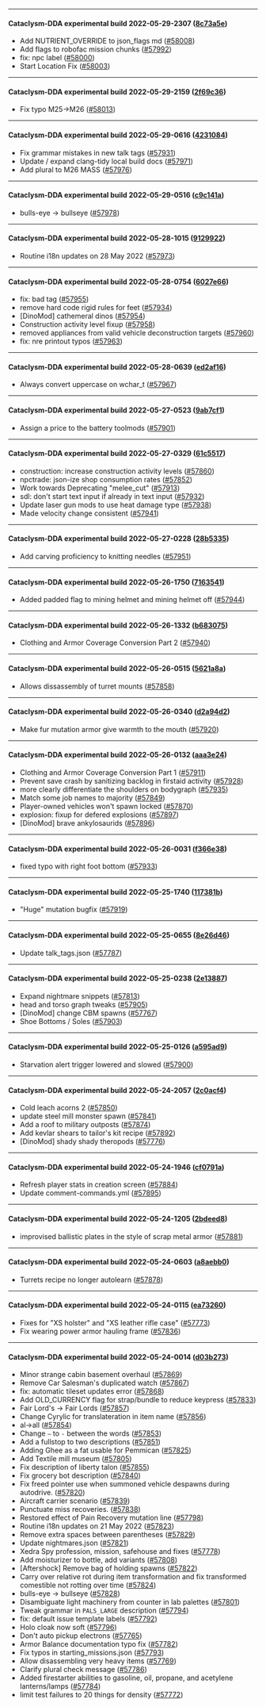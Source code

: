 
---

#### Cataclysm-DDA experimental build 2022-05-29-2307 ([8c73a5e](https://github.com/CleverRaven/Cataclysm-DDA/releases/tag/cdda-experimental-2022-05-29-2307))

* Add NUTRIENT_OVERRIDE to json_flags md ([#58008](https://github.com/CleverRaven/Cataclysm-DDA/pull/58008))
* Add flags to robofac mission chunks ([#57992](https://github.com/CleverRaven/Cataclysm-DDA/pull/57992))
* fix: npc label ([#58000](https://github.com/CleverRaven/Cataclysm-DDA/pull/58000))
* Start Location Fix ([#58003](https://github.com/CleverRaven/Cataclysm-DDA/pull/58003))

---

#### Cataclysm-DDA experimental build 2022-05-29-2159 ([2f69c36](https://github.com/CleverRaven/Cataclysm-DDA/releases/tag/cdda-experimental-2022-05-29-2159))

* Fix typo M25→M26 ([#58013](https://github.com/CleverRaven/Cataclysm-DDA/pull/58013))

---

#### Cataclysm-DDA experimental build 2022-05-29-0616 ([4231084](https://github.com/CleverRaven/Cataclysm-DDA/releases/tag/cdda-experimental-2022-05-29-0616))

* Fix grammar mistakes in new talk tags ([#57931](https://github.com/CleverRaven/Cataclysm-DDA/pull/57931))
* Update / expand clang-tidy local build docs ([#57971](https://github.com/CleverRaven/Cataclysm-DDA/pull/57971))
* Add plural to M26 MASS ([#57976](https://github.com/CleverRaven/Cataclysm-DDA/pull/57976))

---

#### Cataclysm-DDA experimental build 2022-05-29-0516 ([c9c141a](https://github.com/CleverRaven/Cataclysm-DDA/releases/tag/cdda-experimental-2022-05-29-0516))

* bulls-eye → bullseye ([#57978](https://github.com/CleverRaven/Cataclysm-DDA/pull/57978))

---

#### Cataclysm-DDA experimental build 2022-05-28-1015 ([9129922](https://github.com/CleverRaven/Cataclysm-DDA/releases/tag/cdda-experimental-2022-05-28-1015))

* Routine i18n updates on 28 May 2022 ([#57973](https://github.com/CleverRaven/Cataclysm-DDA/pull/57973))

---

#### Cataclysm-DDA experimental build 2022-05-28-0754 ([6027e66](https://github.com/CleverRaven/Cataclysm-DDA/releases/tag/cdda-experimental-2022-05-28-0754))

* fix: bad <swear> tag ([#57955](https://github.com/CleverRaven/Cataclysm-DDA/pull/57955))
* remove hard code rigid rules for feet ([#57934](https://github.com/CleverRaven/Cataclysm-DDA/pull/57934))
* [DinoMod] cathemeral dinos ([#57954](https://github.com/CleverRaven/Cataclysm-DDA/pull/57954))
* Construction activity level fixup ([#57958](https://github.com/CleverRaven/Cataclysm-DDA/pull/57958))
* removed appliances from valid vehicle deconstruction targets ([#57960](https://github.com/CleverRaven/Cataclysm-DDA/pull/57960))
* fix: nre printout typos ([#57963](https://github.com/CleverRaven/Cataclysm-DDA/pull/57963))

---

#### Cataclysm-DDA experimental build 2022-05-28-0639 ([ed2af16](https://github.com/CleverRaven/Cataclysm-DDA/releases/tag/cdda-experimental-2022-05-28-0639))

* Always convert uppercase on wchar_t ([#57967](https://github.com/CleverRaven/Cataclysm-DDA/pull/57967))

---

#### Cataclysm-DDA experimental build 2022-05-27-0523 ([9ab7cf1](https://github.com/CleverRaven/Cataclysm-DDA/releases/tag/cdda-experimental-2022-05-27-0523))

* Assign a price to the battery toolmods ([#57901](https://github.com/CleverRaven/Cataclysm-DDA/pull/57901))

---

#### Cataclysm-DDA experimental build 2022-05-27-0329 ([61c5517](https://github.com/CleverRaven/Cataclysm-DDA/releases/tag/cdda-experimental-2022-05-27-0329))

* construction: increase construction activity levels ([#57860](https://github.com/CleverRaven/Cataclysm-DDA/pull/57860))
* npctrade: json-ize shop consumption rates ([#57852](https://github.com/CleverRaven/Cataclysm-DDA/pull/57852))
* Work towards Deprecating "melee_cut" ([#57913](https://github.com/CleverRaven/Cataclysm-DDA/pull/57913))
* sdl: don't start text input if already in text input ([#57932](https://github.com/CleverRaven/Cataclysm-DDA/pull/57932))
* Update laser gun mods to use heat damage type ([#57938](https://github.com/CleverRaven/Cataclysm-DDA/pull/57938))
* Made velocity change consistent ([#57941](https://github.com/CleverRaven/Cataclysm-DDA/pull/57941))

---

#### Cataclysm-DDA experimental build 2022-05-27-0228 ([28b5335](https://github.com/CleverRaven/Cataclysm-DDA/releases/tag/cdda-experimental-2022-05-27-0228))

* Add carving proficiency to knitting needles ([#57951](https://github.com/CleverRaven/Cataclysm-DDA/pull/57951))

---

#### Cataclysm-DDA experimental build 2022-05-26-1750 ([7163541](https://github.com/CleverRaven/Cataclysm-DDA/releases/tag/cdda-experimental-2022-05-26-1750))

* Added padded flag to mining helmet and mining helmet off ([#57944](https://github.com/CleverRaven/Cataclysm-DDA/pull/57944))

---

#### Cataclysm-DDA experimental build 2022-05-26-1332 ([b683075](https://github.com/CleverRaven/Cataclysm-DDA/releases/tag/cdda-experimental-2022-05-26-1332))

* Clothing and Armor Coverage Conversion Part 2 ([#57940](https://github.com/CleverRaven/Cataclysm-DDA/pull/57940))

---

#### Cataclysm-DDA experimental build 2022-05-26-0515 ([5621a8a](https://github.com/CleverRaven/Cataclysm-DDA/releases/tag/cdda-experimental-2022-05-26-0515))

* Allows dissassembly of turret mounts ([#57858](https://github.com/CleverRaven/Cataclysm-DDA/pull/57858))

---

#### Cataclysm-DDA experimental build 2022-05-26-0340 ([d2a94d2](https://github.com/CleverRaven/Cataclysm-DDA/releases/tag/cdda-experimental-2022-05-26-0340))

* Make fur mutation armor give warmth to the mouth ([#57920](https://github.com/CleverRaven/Cataclysm-DDA/pull/57920))

---

#### Cataclysm-DDA experimental build 2022-05-26-0132 ([aaa3e24](https://github.com/CleverRaven/Cataclysm-DDA/releases/tag/cdda-experimental-2022-05-26-0132))

* Clothing and Armor Coverage Conversion Part 1 ([#57911](https://github.com/CleverRaven/Cataclysm-DDA/pull/57911))
* Prevent save crash by sanitizing backlog in firstaid activity ([#57928](https://github.com/CleverRaven/Cataclysm-DDA/pull/57928))
* more clearly differentiate the shoulders on bodygraph ([#57935](https://github.com/CleverRaven/Cataclysm-DDA/pull/57935))
* Match some job names to majority ([#57849](https://github.com/CleverRaven/Cataclysm-DDA/pull/57849))
* Player-owned vehicles won't spawn locked ([#57870](https://github.com/CleverRaven/Cataclysm-DDA/pull/57870))
* explosion: fixup for defered explosions ([#57897](https://github.com/CleverRaven/Cataclysm-DDA/pull/57897))
* [DinoMod] brave ankylosaurids ([#57896](https://github.com/CleverRaven/Cataclysm-DDA/pull/57896))

---

#### Cataclysm-DDA experimental build 2022-05-26-0031 ([f366e38](https://github.com/CleverRaven/Cataclysm-DDA/releases/tag/cdda-experimental-2022-05-26-0031))

* fixed typo with right foot bottom ([#57933](https://github.com/CleverRaven/Cataclysm-DDA/pull/57933))

---

#### Cataclysm-DDA experimental build 2022-05-25-1740 ([117381b](https://github.com/CleverRaven/Cataclysm-DDA/releases/tag/cdda-experimental-2022-05-25-1740))

* "Huge" mutation bugfix ([#57919](https://github.com/CleverRaven/Cataclysm-DDA/pull/57919))

---

#### Cataclysm-DDA experimental build 2022-05-25-0655 ([8e26d46](https://github.com/CleverRaven/Cataclysm-DDA/releases/tag/cdda-experimental-2022-05-25-0655))

* Update talk_tags.json ([#57787](https://github.com/CleverRaven/Cataclysm-DDA/pull/57787))

---

#### Cataclysm-DDA experimental build 2022-05-25-0238 ([2e13887](https://github.com/CleverRaven/Cataclysm-DDA/releases/tag/cdda-experimental-2022-05-25-0238))

* Expand nightmare snippets ([#57813](https://github.com/CleverRaven/Cataclysm-DDA/pull/57813))
* head and torso graph tweaks ([#57905](https://github.com/CleverRaven/Cataclysm-DDA/pull/57905))
* [DinoMod] change CBM spawns ([#57767](https://github.com/CleverRaven/Cataclysm-DDA/pull/57767))
* Shoe Bottoms / Soles ([#57903](https://github.com/CleverRaven/Cataclysm-DDA/pull/57903))

---

#### Cataclysm-DDA experimental build 2022-05-25-0126 ([a595ad9](https://github.com/CleverRaven/Cataclysm-DDA/releases/tag/cdda-experimental-2022-05-25-0126))

* Starvation alert trigger lowered and slowed ([#57900](https://github.com/CleverRaven/Cataclysm-DDA/pull/57900))

---

#### Cataclysm-DDA experimental build 2022-05-24-2057 ([2c0acf4](https://github.com/CleverRaven/Cataclysm-DDA/releases/tag/cdda-experimental-2022-05-24-2057))

* Cold leach acorns 2 ([#57850](https://github.com/CleverRaven/Cataclysm-DDA/pull/57850))
* update steel mill monster spawn ([#57841](https://github.com/CleverRaven/Cataclysm-DDA/pull/57841))
* Add a roof to military outposts ([#57874](https://github.com/CleverRaven/Cataclysm-DDA/pull/57874))
* Add kevlar shears to tailor's kit recipe ([#57892](https://github.com/CleverRaven/Cataclysm-DDA/pull/57892))
* [DinoMod] shady shady theropods ([#57776](https://github.com/CleverRaven/Cataclysm-DDA/pull/57776))

---

#### Cataclysm-DDA experimental build 2022-05-24-1946 ([cf0791a](https://github.com/CleverRaven/Cataclysm-DDA/releases/tag/cdda-experimental-2022-05-24-1946))

* Refresh player stats in creation screen ([#57884](https://github.com/CleverRaven/Cataclysm-DDA/pull/57884))
* Update comment-commands.yml ([#57895](https://github.com/CleverRaven/Cataclysm-DDA/pull/57895))

---

#### Cataclysm-DDA experimental build 2022-05-24-1205 ([2bdeed8](https://github.com/CleverRaven/Cataclysm-DDA/releases/tag/cdda-experimental-2022-05-24-1205))

* improvised ballistic plates in the style of scrap metal armor ([#57881](https://github.com/CleverRaven/Cataclysm-DDA/pull/57881))

---

#### Cataclysm-DDA experimental build 2022-05-24-0603 ([a8aebb0](https://github.com/CleverRaven/Cataclysm-DDA/releases/tag/cdda-experimental-2022-05-24-0603))

* Turrets recipe no longer autolearn ([#57878](https://github.com/CleverRaven/Cataclysm-DDA/pull/57878))

---

#### Cataclysm-DDA experimental build 2022-05-24-0115 ([ea73260](https://github.com/CleverRaven/Cataclysm-DDA/releases/tag/cdda-experimental-2022-05-24-0115))

* Fixes for "XS holster" and "XS leather rifle case" ([#57773](https://github.com/CleverRaven/Cataclysm-DDA/pull/57773))
* Fix wearing power armor hauling frame ([#57836](https://github.com/CleverRaven/Cataclysm-DDA/pull/57836))

---

#### Cataclysm-DDA experimental build 2022-05-24-0014 ([d03b273](https://github.com/CleverRaven/Cataclysm-DDA/releases/tag/cdda-experimental-2022-05-24-0014))

* Minor strange cabin basement overhaul ([#57869](https://github.com/CleverRaven/Cataclysm-DDA/pull/57869))
* Remove Car Salesman's duplicated watch  ([#57867](https://github.com/CleverRaven/Cataclysm-DDA/pull/57867))
* fix: automatic tileset updates error ([#57868](https://github.com/CleverRaven/Cataclysm-DDA/pull/57868))
* Add OLD_CURRENCY flag for strap/bundle to reduce keypress ([#57833](https://github.com/CleverRaven/Cataclysm-DDA/pull/57833))
* Fair Lord's → Fair Lords ([#57857](https://github.com/CleverRaven/Cataclysm-DDA/pull/57857))
* Change Cyrylic for translateration in item name ([#57856](https://github.com/CleverRaven/Cataclysm-DDA/pull/57856))
* al→all ([#57854](https://github.com/CleverRaven/Cataclysm-DDA/pull/57854))
* Change `–` to `-` between the words ([#57853](https://github.com/CleverRaven/Cataclysm-DDA/pull/57853))
* Add a fullstop to two descriptions ([#57851](https://github.com/CleverRaven/Cataclysm-DDA/pull/57851))
* Adding Ghee as a fat usable for Pemmican ([#57825](https://github.com/CleverRaven/Cataclysm-DDA/pull/57825))
* Add Textile mill museum ([#57805](https://github.com/CleverRaven/Cataclysm-DDA/pull/57805))
* Fix description of liberty talon ([#57855](https://github.com/CleverRaven/Cataclysm-DDA/pull/57855))
* Fix grocery bot description ([#57840](https://github.com/CleverRaven/Cataclysm-DDA/pull/57840))
* Fix freed pointer use when summoned vehicle despawns during autodrive. ([#57820](https://github.com/CleverRaven/Cataclysm-DDA/pull/57820))
* Aircraft carrier scenario ([#57839](https://github.com/CleverRaven/Cataclysm-DDA/pull/57839))
* Punctuate miss recoveries. ([#57838](https://github.com/CleverRaven/Cataclysm-DDA/pull/57838))
* Restored effect of Pain Recovery mutation line ([#57798](https://github.com/CleverRaven/Cataclysm-DDA/pull/57798))
* Routine i18n updates on 21 May 2022 ([#57823](https://github.com/CleverRaven/Cataclysm-DDA/pull/57823))
* Remove extra spaces between parentheses ([#57829](https://github.com/CleverRaven/Cataclysm-DDA/pull/57829))
* Update nightmares.json ([#57821](https://github.com/CleverRaven/Cataclysm-DDA/pull/57821))
* Xedra Spy profession, mission, safehouse and fixes ([#57778](https://github.com/CleverRaven/Cataclysm-DDA/pull/57778))
* Add moisturizer to bottle, add variants ([#57808](https://github.com/CleverRaven/Cataclysm-DDA/pull/57808))
* [Aftershock] Remove bag of holding spawns ([#57822](https://github.com/CleverRaven/Cataclysm-DDA/pull/57822))
* Carry over relative rot during item transformation and fix transformed comestible not rotting over time ([#57824](https://github.com/CleverRaven/Cataclysm-DDA/pull/57824))
* bulls-eye → bullseye ([#57828](https://github.com/CleverRaven/Cataclysm-DDA/pull/57828))
* Disambiguate light machinery from counter in lab palettes ([#57801](https://github.com/CleverRaven/Cataclysm-DDA/pull/57801))
* Tweak grammar in `PALS_LARGE` description ([#57794](https://github.com/CleverRaven/Cataclysm-DDA/pull/57794))
* fix: default issue template labels ([#57792](https://github.com/CleverRaven/Cataclysm-DDA/pull/57792))
* Holo cloak now soft ([#57796](https://github.com/CleverRaven/Cataclysm-DDA/pull/57796))
* Don't auto pickup electrons ([#57765](https://github.com/CleverRaven/Cataclysm-DDA/pull/57765))
* Armor Balance documentation typo fix ([#57782](https://github.com/CleverRaven/Cataclysm-DDA/pull/57782))
* Fix typos in starting_missions.json ([#57793](https://github.com/CleverRaven/Cataclysm-DDA/pull/57793))
* Allow disassembling very heavy items ([#57769](https://github.com/CleverRaven/Cataclysm-DDA/pull/57769))
* Clarify plural check message ([#57786](https://github.com/CleverRaven/Cataclysm-DDA/pull/57786))
* Added firestarter abilities to gasoline, oil, propane, and acetylene lanterns/lamps ([#57784](https://github.com/CleverRaven/Cataclysm-DDA/pull/57784))
* limit test failures to 20 things for density ([#57772](https://github.com/CleverRaven/Cataclysm-DDA/pull/57772))
